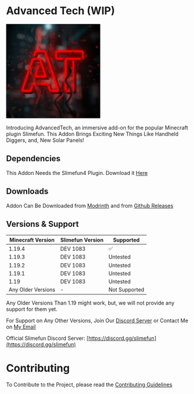 # Advanced Tech (WIP)
![AdvancedTech](Images/Logo/logo.gif)  

Introducing AdvancedTech, an immersive add-on for the popular Minecraft plugin Slimefun. This Addon Brings Exciting New Things Like Handheld Diggers, and, New Solar Panels!

## Dependencies
This Addon Needs the Slimefun4 Plugin.
Download it [Here](https://thebusybiscuit.github.io/builds/TheBusyBiscuit/Slimefun4/master/)

## Downloads
Addon Can Be Downloaded from [Modrinth](https://modrinth.com/plugin/advancedtech-slimefun) and from [Github Releases](https://github.com/PranavVerma-droid/AdvancedTech/releases)

## Versions & Support

| Minecraft Version  | Slimefun Version | Supported          |
|--------------------|------------------|--------------------|
| 1.19.4             | DEV 1083         | :white_check_mark: |
| 1.19.3             | DEV 1083         | Untested           |
| 1.19.2             | DEV 1083         | Untested           |
| 1.19.1             | DEV 1083         | Untested           |
| 1.19               | DEV 1083         | Untested           |
| Any Older Versions | -                | Not Supported      |

Any Older Versions Than 1.19 might work, but, we will not provide any support for them yet.

For Support on Any Other Versions, Join Our [Discord Server](https://discord.gg/yGKvYWAswD) or Contact Me on [My Email](pranav@verma.net.in)

Official Slimefun Discord Server: [https://discord.gg/slimefun](https://discord.gg/slimefun)

# Contributing
To Contribute to the Project, please read the [Contributing Guidelines](CONTRIBUTING.md)
